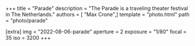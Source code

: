 +++
title = "Parade"
description = "The Parade is a traveling theater festival in The Netherlands."
authors = [ "Max Crone",]
template = "photo.html"
path = "photo/parade"

[extra]
img = "2022-08-06-parade"
aperture = 2
exposure = "1/80"
focal = 35
iso = 3200
+++

